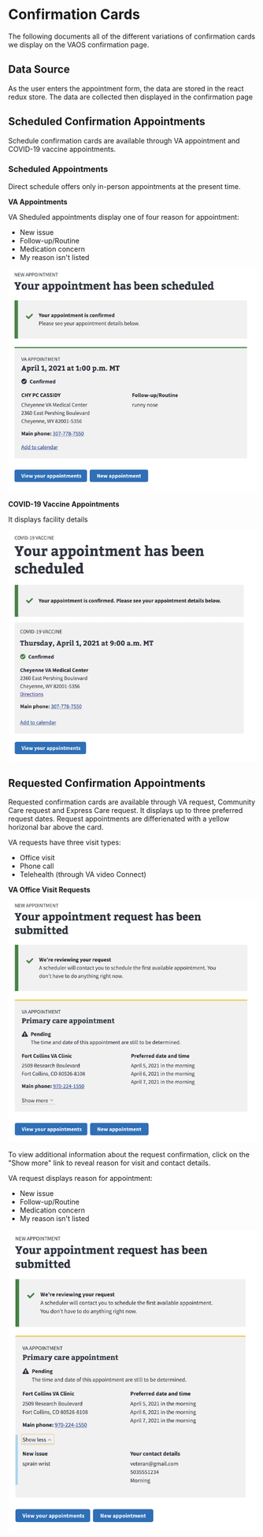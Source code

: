 # Confirmation Cards
The following documents all of the different variations of confirmation cards we display on the VAOS confirmation page.

## Data Source
As the user enters the appointment form, the data are stored in the react redux store. The data are collected then displayed in the confirmation page

## Scheduled Confirmation Appointments
Schedule confirmation cards are available through VA appointment and COVID-19 vaccine appointments. 

### Scheduled Appointments
Direct schedule offers only in-person appointments at the present time.


**VA Appointments**

VA Sheduled appointments display one of four reason for appointment:
* New issue
* Follow-up/Routine 
*  Medication concern
* My reason isn't listed

![confirmed-va](confirmation-cards/confirmation-scheduled-va.png)


**COVID-19 Vaccine Appointments**

It displays facility details

![confirmed-expresscare](confirmation-cards/confirmation-scheduled-express-care.png)


## Requested Confirmation Appointments
Requested confirmation cards are available through VA request, Community Care request and Express Care request. It displays up to three preferred request dates. Request appointments are differienated with a yellow horizonal bar above the card.

VA requests have three visit types:
 * Office visit
 * Phone call
 * Telehealth (through VA video Connect)


**VA Office Visit Requests**

![requested-va](confirmation-cards/confirmation-request-va-office-visit.png)

To view additional information about the request confirmation, click on the "Show more" link to reveal reason for visit and contact details.

VA request displays reason for appointment:
* New issue
* Follow-up/Routine 
*  Medication concern
* My reason isn't listed

![requested-va-show-more](confirmation-cards/confirmation-request-va-office-visit-show-more.png)

